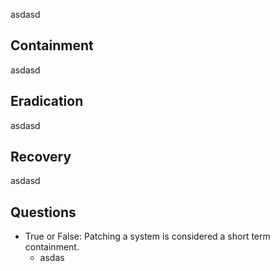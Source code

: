 asdasd
## Containment

asdasd

## Eradication

asdasd

## Recovery

asdasd

## Questions
- True or False: Patching a system is considered a short term containment.
	- asdas